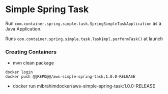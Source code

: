 # Simple Spring Task

Run `com.container.spring.simple.task.SpringSimpleTaskApplication` as a Java Application.

Runs `com.container.spring.simple.task.TaskImpl.performTask()` at launch

### Creating Containers

- mvn clean package

```
docker login
docker push @@REPO@@/aws-simple-spring-task:1.0.0-RELEASE
```
- docker run mibrahimdocker/aws-simple-spring-task:1.0.0-RELEASE